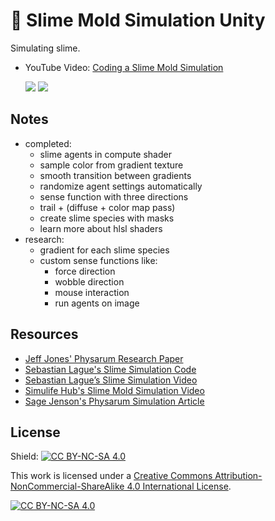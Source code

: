 # 🦠 Slime Mold Simulation Unity

Simulating slime.

- YouTube Video: [Coding a Slime Mold Simulation](https://www.youtube.com/watch?v=BKcxJlvqNWs)

  <img src="/_thumbnails/2.png">

  <img src="/_thumbnails/5.png">

## Notes

- completed:
  - slime agents in compute shader
  - sample color from gradient texture
  - smooth transition between gradients
  - randomize agent settings automatically
  - sense function with three directions
  - trail + (diffuse + color map pass)
  - create slime species with masks
  - learn more about hlsl shaders
- research:
  - gradient for each slime species
  - custom sense functions like:
    - force direction
    - wobble direction
    - mouse interaction
    - run agents on image

## Resources

- [Jeff Jones' Physarum Research Paper](https://uwe-repository.worktribe.com/output/980579)
- [Sebastian Lague's Slime Simulation Code](https://github.com/SebLague/Slime-Simulation)
- [Sebastian Lague’s Slime Simulation Video](https://www.youtube.com/watch?v=X-iSQQgOd1A)
- [Simulife Hub's Slime Mold Simulation Video](https://www.youtube.com/watch?v=qryINYcgO1s)
- [Sage Jenson's Physarum Simulation Article](https://cargocollective.com/sagejenson/physarum)

## License

Shield: [![CC BY-NC-SA 4.0][cc-by-nc-sa-shield]][cc-by-nc-sa]

This work is licensed under a
[Creative Commons Attribution-NonCommercial-ShareAlike 4.0 International License][cc-by-nc-sa].

[![CC BY-NC-SA 4.0][cc-by-nc-sa-image]][cc-by-nc-sa]

[cc-by-nc-sa]: http://creativecommons.org/licenses/by-nc-sa/4.0/
[cc-by-nc-sa-image]: https://licensebuttons.net/l/by-nc-sa/4.0/88x31.png
[cc-by-nc-sa-shield]: https://img.shields.io/badge/License-CC%20BY--NC--SA%204.0-lightgrey.svg
